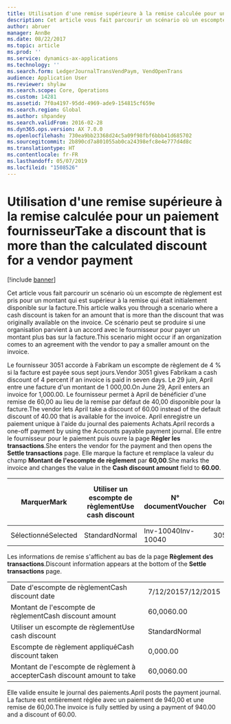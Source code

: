 ```yaml
---
title: Utilisation d'une remise supérieure à la remise calculée pour un paiement fournisseur
description: Cet article vous fait parcourir un scénario où un escompte de règlement est pris pour un montant qui est supérieur à la remise qui était initialement disponible sur la facture. Ce scénario peut se produire si une organisation parvient à un accord avec le fournisseur pour payer un montant plus bas sur la facture.
author: abruer
manager: AnnBe
ms.date: 08/22/2017
ms.topic: article
ms.prod: ''
ms.service: dynamics-ax-applications
ms.technology: ''
ms.search.form: LedgerJournalTransVendPaym, VendOpenTrans
audience: Application User
ms.reviewer: shylaw
ms.search.scope: Core, Operations
ms.custom: 14281
ms.assetid: 7f0a4197-95dd-4969-ade9-154815cf659e
ms.search.region: Global
ms.author: shpandey
ms.search.validFrom: 2016-02-28
ms.dyn365.ops.version: AX 7.0.0
ms.openlocfilehash: 730ea9bb23368d24c5a09f98fbf6bbb41d685702
ms.sourcegitcommit: 2b890cd7a801055ab0ca24398efc8e4e777d4d8c
ms.translationtype: HT
ms.contentlocale: fr-FR
ms.lasthandoff: 05/07/2019
ms.locfileid: "1508526"
---
```

# <a name="take-a-discount-that-is-more-than-the-calculated-discount-for-a-vendor-payment"></a><span data-ttu-id="9e6e7-104">Utilisation d'une remise supérieure à la remise calculée pour un paiement fournisseur</span><span class="sxs-lookup"><span data-stu-id="9e6e7-104">Take a discount that is more than the calculated discount for a vendor payment</span></span>

[!include [banner](../includes/banner.md)]

<span data-ttu-id="9e6e7-105">Cet article vous fait parcourir un scénario où un escompte de règlement est pris pour un montant qui est supérieur à la remise qui était initialement disponible sur la facture.</span><span class="sxs-lookup"><span data-stu-id="9e6e7-105">This article walks you through a scenario where a cash discount is taken for an amount that is more than the discount that was originally available on the invoice.</span></span> <span data-ttu-id="9e6e7-106">Ce scénario peut se produire si une organisation parvient à un accord avec le fournisseur pour payer un montant plus bas sur la facture.</span><span class="sxs-lookup"><span data-stu-id="9e6e7-106">This scenario might occur if an organization comes to an agreement with the vendor to pay a smaller amount on the invoice.</span></span> 

<span data-ttu-id="9e6e7-107">Le fournisseur 3051 accorde à Fabrikam un escompte de règlement de 4 % si la facture est payée sous sept jours.</span><span class="sxs-lookup"><span data-stu-id="9e6e7-107">Vendor 3051 gives Fabrikam a cash discount of 4 percent if an invoice is paid in seven days.</span></span> <span data-ttu-id="9e6e7-108">Le 29 juin, April entre une facture d'un montant de 1 000,00.</span><span class="sxs-lookup"><span data-stu-id="9e6e7-108">On June 29, April enters an invoice for 1,000.00.</span></span> <span data-ttu-id="9e6e7-109">Le fournisseur permet à April de bénéficier d'une remise de 60,00 au lieu de la remise par défaut de 40,00 disponible pour la facture.</span><span class="sxs-lookup"><span data-stu-id="9e6e7-109">The vendor lets April take a discount of 60.00 instead of the default discount of 40.00 that is available for the invoice.</span></span> <span data-ttu-id="9e6e7-110">April enregistre un paiement unique à l'aide du journal des paiements Achats.</span><span class="sxs-lookup"><span data-stu-id="9e6e7-110">April records a one-off payment by using the Accounts payable payment journal.</span></span> <span data-ttu-id="9e6e7-111">Elle entre le fournisseur pour le paiement puis ouvre la page **Régler les transactions**.</span><span class="sxs-lookup"><span data-stu-id="9e6e7-111">She enters the vendor for the payment and then opens the **Settle transactions** page.</span></span> <span data-ttu-id="9e6e7-112">Elle marque la facture et remplace la valeur du champ **Montant de l'escompte de règlement** par **60,00**.</span><span class="sxs-lookup"><span data-stu-id="9e6e7-112">She marks the invoice and changes the value in the **Cash discount amount** field to **60.00**.</span></span>

| <span data-ttu-id="9e6e7-113">Marquer</span><span class="sxs-lookup"><span data-stu-id="9e6e7-113">Mark</span></span>     | <span data-ttu-id="9e6e7-114">Utiliser un escompte de règlement</span><span class="sxs-lookup"><span data-stu-id="9e6e7-114">Use cash discount</span></span> | <span data-ttu-id="9e6e7-115">N° document</span><span class="sxs-lookup"><span data-stu-id="9e6e7-115">Voucher</span></span>   | <span data-ttu-id="9e6e7-116">Compte</span><span class="sxs-lookup"><span data-stu-id="9e6e7-116">Account</span></span> | <span data-ttu-id="9e6e7-117">Date</span><span class="sxs-lookup"><span data-stu-id="9e6e7-117">Date</span></span>      | <span data-ttu-id="9e6e7-118">Date d'échéance</span><span class="sxs-lookup"><span data-stu-id="9e6e7-118">Due date</span></span>  | <span data-ttu-id="9e6e7-119">Facture</span><span class="sxs-lookup"><span data-stu-id="9e6e7-119">Invoice</span></span> | <span data-ttu-id="9e6e7-120">Montant dans la devise de transaction</span><span class="sxs-lookup"><span data-stu-id="9e6e7-120">Amount in transaction currency</span></span> | <span data-ttu-id="9e6e7-121">Devise</span><span class="sxs-lookup"><span data-stu-id="9e6e7-121">Currency</span></span> | <span data-ttu-id="9e6e7-122">Montant à régler</span><span class="sxs-lookup"><span data-stu-id="9e6e7-122">Amount to settle</span></span> |
|----------|-------------------|-----------|---------|-----------|-----------|---------|--------------------------------|----------|------------------|
| <span data-ttu-id="9e6e7-123">Sélectionné</span><span class="sxs-lookup"><span data-stu-id="9e6e7-123">Selected</span></span> | <span data-ttu-id="9e6e7-124">Standard</span><span class="sxs-lookup"><span data-stu-id="9e6e7-124">Normal</span></span>            | <span data-ttu-id="9e6e7-125">Inv-10040</span><span class="sxs-lookup"><span data-stu-id="9e6e7-125">Inv-10040</span></span> | <span data-ttu-id="9e6e7-126">3051</span><span class="sxs-lookup"><span data-stu-id="9e6e7-126">3051</span></span>    | <span data-ttu-id="9e6e7-127">6/29/2015</span><span class="sxs-lookup"><span data-stu-id="9e6e7-127">6/29/2015</span></span> | <span data-ttu-id="9e6e7-128">7/29/2015</span><span class="sxs-lookup"><span data-stu-id="9e6e7-128">7/29/2015</span></span> | <span data-ttu-id="9e6e7-129">10040</span><span class="sxs-lookup"><span data-stu-id="9e6e7-129">10040</span></span>   | <span data-ttu-id="9e6e7-130">1 000,00</span><span class="sxs-lookup"><span data-stu-id="9e6e7-130">1,000.00</span></span>                       | <span data-ttu-id="9e6e7-131">USD</span><span class="sxs-lookup"><span data-stu-id="9e6e7-131">USD</span></span>      | <span data-ttu-id="9e6e7-132">940,00</span><span class="sxs-lookup"><span data-stu-id="9e6e7-132">940.00</span></span>           |

<span data-ttu-id="9e6e7-133">Les informations de remise s'affichent au bas de la page **Règlement des transactions**.</span><span class="sxs-lookup"><span data-stu-id="9e6e7-133">Discount information appears at the bottom of the **Settle transactions** page.</span></span>

|                              |           |
|------------------------------|-----------|
| <span data-ttu-id="9e6e7-134">Date d'escompte de règlement</span><span class="sxs-lookup"><span data-stu-id="9e6e7-134">Cash discount date</span></span>           | <span data-ttu-id="9e6e7-135">7/12/2015</span><span class="sxs-lookup"><span data-stu-id="9e6e7-135">7/12/2015</span></span> |
| <span data-ttu-id="9e6e7-136">Montant de l'escompte de règlement</span><span class="sxs-lookup"><span data-stu-id="9e6e7-136">Cash discount amount</span></span>         | <span data-ttu-id="9e6e7-137">60,00</span><span class="sxs-lookup"><span data-stu-id="9e6e7-137">60.00</span></span>     |
| <span data-ttu-id="9e6e7-138">Utiliser un escompte de règlement</span><span class="sxs-lookup"><span data-stu-id="9e6e7-138">Use cash discount</span></span>            | <span data-ttu-id="9e6e7-139">Standard</span><span class="sxs-lookup"><span data-stu-id="9e6e7-139">Normal</span></span>    |
| <span data-ttu-id="9e6e7-140">Escompte de règlement appliqué</span><span class="sxs-lookup"><span data-stu-id="9e6e7-140">Cash discount taken</span></span>          | <span data-ttu-id="9e6e7-141">0,00</span><span class="sxs-lookup"><span data-stu-id="9e6e7-141">0.00</span></span>      |
| <span data-ttu-id="9e6e7-142">Montant de l'escompte de règlement à accepter</span><span class="sxs-lookup"><span data-stu-id="9e6e7-142">Cash discount amount to take</span></span> | <span data-ttu-id="9e6e7-143">60,00</span><span class="sxs-lookup"><span data-stu-id="9e6e7-143">60.00</span></span>     |

<span data-ttu-id="9e6e7-144">Elle valide ensuite le journal des paiements.</span><span class="sxs-lookup"><span data-stu-id="9e6e7-144">April posts the payment journal.</span></span> <span data-ttu-id="9e6e7-145">La facture est entièrement réglée avec un paiement de 940,00 et une remise de 60,00.</span><span class="sxs-lookup"><span data-stu-id="9e6e7-145">The invoice is fully settled by using a payment of 940.00 and a discount of 60.00.</span></span>



